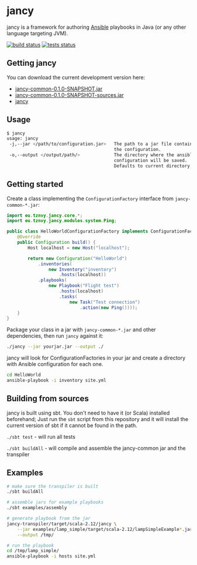 # jancy

jancy is a framework for authoring [Ansible](https://www.ansible.com/) playbooks in Java (or any other language
targeting JVM).

[![build status](https://jancy.tznvy.eu/content/buildstatus.svg)](https://ravis-ci.org/brthanmathwoag/jancy)
[![tests status](https://jancy.tznvy.eu/content/testsstatus.svg)](https://ravis-ci.org/brthanmathwoag/jancy)

## Getting jancy

You can download the current development version here:

* [jancy-common-0.1.0-SNAPSHOT.jar](https://jancy.tznvy.eu/current_build/jancy-common-0.1.0-SNAPSHOT.jar)
* [jancy-common-0.1.0-SNAPSHOT-sources.jar](https://jancy.tznvy.eu/current_build/jancy-common-0.1.0-SNAPSHOT-sources.jar)
* [jancy](https://jancy.tznvy.eu/current_build/jancy)

## Usage

```bash
$ jancy
usage: jancy
 -j,--jar </path/to/configuration.jar>   The path to a jar file containing
                                         the configuration.
 -o,--output </output/path/>             The directory where the ansible
                                         configuration will be saved.
                                         Defaults to current directory.
```

## Getting started

Create a class implementing the `ConfigurationFactory` interface from `jancy-common-*.jar`:

```java
import eu.tznvy.jancy.core.*;
import eu.tznvy.jancy.modules.system.Ping;

public class HelloWorldConfigurationFactory implements ConfigurationFactory {
    @Override
    public Configuration build() {
        Host localhost = new Host("localhost");

        return new Configuration("HelloWorld")
            .inventories(
                new Inventory("inventory")
                    .hosts(localhost))
            .playbooks(
                new Playbook("Flight test")
                    .hosts(localhost)
                    .tasks(
                        new Task("Test connection")
                            .action(new Ping())));
    }
}
```

Package your class in a jar with `jancy-common-*.jar` and other dependencies, then run `jancy` against it:

```bash
./jancy --jar yourjar.jar --output ./
```

jancy will look for ConfigurationFactories in your jar and create a directory with Ansible configuration for each
one.

```bash
cd HelloWorld
ansible-playbook -i inventory site.yml
```

## Building from sources

jancy is built using sbt. You don't need to have it (or Scala) installed beforehand; Just run the `sbt` script from
 this repository and it will install the current version of sbt if it cannot be found in the path.

`./sbt test` - will run all tests

`./sbt buildAll` - will compile and assemble the jancy-common jar and the transpiler

## Examples

```bash
# make sure the transpiler is built
./sbt buildAll

# assemble jars for example playbooks
./sbt examples/assembly

# generate playbook from the jar
jancy-transpiler/target/scala-2.12/jancy \
    --jar examples/lamp_simple/target/scala-2.12/lampSimpleExample*.jar \
    --output /tmp/

# run the playbook
cd /tmp/lamp_simple/
ansible-playbook -i hosts site.yml
```
